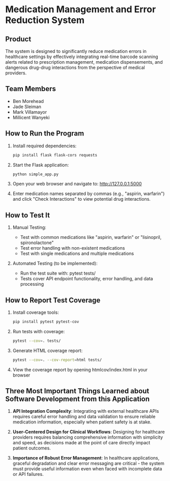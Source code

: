# Medication Management and Error Reduction System

## Product
The system is designed to significantly reduce medication errors in healthcare settings by effectively integrating real-time barcode scanning alerts related to prescription management, medication dispensements, and dangerous drug-drug interactions from the perspective of medical providers.

## Team Members
- Ben Morehead
- Jade Sleiman
- Mark Villamayor
- Millicent Wanyeki

## How to Run the Program

1. Install required dependencies:
   ```bash
   pip install flask flask-cors requests
   ```

2. Start the Flask application:
   ```bash
   python simple_app.py
   ```

3. Open your web browser and navigate to:
   http://127.0.0.1:5000

4. Enter medication names separated by commas (e.g., "aspirin, warfarin")
   and click "Check Interactions" to view potential drug interactions.

## How to Test It

1. Manual Testing:
   - Test with common medications like "aspirin, warfarin" or "lisinopril, spironolactone"
   - Test error handling with non-existent medications
   - Test with single medications and multiple medications

2. Automated Testing (to be implemented):
   - Run the test suite with: pytest tests/
   - Tests cover API endpoint functionality, error handling, and data processing

## How to Report Test Coverage

1. Install coverage tools:
   ```bash
   pip install pytest pytest-cov
   ```

2. Run tests with coverage:
   ```bash
   pytest --cov=. tests/
   ```

3. Generate HTML coverage report:
   ```bash
   pytest --cov=. --cov-report=html tests/
   ```

4. View the coverage report by opening htmlcov/index.html in your browser

## Three Most Important Things Learned about Software Development from this Application

1. **API Integration Complexity**: Integrating with external healthcare APIs requires careful error handling and data validation to ensure reliable medication information, especially when patient safety is at stake.

2. **User-Centered Design for Clinical Workflows**: Designing for healthcare providers requires balancing comprehensive information with simplicity and speed, as decisions made at the point of care directly impact patient outcomes.

3. **Importance of Robust Error Management**: In healthcare applications, graceful degradation and clear error messaging are critical - the system must provide useful information even when faced with incomplete data or API failures.
